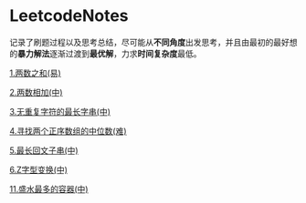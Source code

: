 # LeetcodeNotes
记录了刷题过程以及思考总结，尽可能从**不同角度**出发思考，并且由最初的最好想的**暴力解法**逐渐过渡到**最优解**，力求**时间复杂度**最低。

[1.两数之和(易)](https://github.com/Einsgates/LeetcodeNotes/blob/master/1.%E4%B8%A4%E6%95%B0%E4%B9%8B%E5%92%8C(%E6%98%93).md)

[2.两数相加(中)](https://github.com/Einsgates/LeetcodeNotes/blob/master/2.%E4%B8%A4%E6%95%B0%E7%9B%B8%E5%8A%A0(%E4%B8%AD).md)

[3.无重复字符的最长字串(中)](https://github.com/Einsgates/LeetcodeNotes/blob/master/3.%E6%97%A0%E9%87%8D%E5%A4%8D%E5%AD%97%E7%AC%A6%E7%9A%84%E6%9C%80%E9%95%BF%E5%AD%97%E4%B8%B2.md)

[4.寻找两个正序数组的中位数(难)](https://github.com/Einsgates/LeetcodeNotes/blob/master/4.%E5%AF%BB%E6%89%BE%E4%B8%A4%E4%B8%AA%E6%AD%A3%E5%BA%8F%E6%95%B0%E7%BB%84%E7%9A%84%E4%B8%AD%E4%BD%8D%E6%95%B0(%E9%9A%BE).md)

[5.最长回文子串(中)](https://github.com/Einsgates/LeetcodeNotes/blob/master/5.%E6%9C%80%E9%95%BF%E5%9B%9E%E6%96%87%E5%AD%90%E4%B8%B2.md)

[6.Z字型变换(中)](https://github.com/Einsgates/LeetcodeNotes/blob/master/6.Z%E5%AD%97%E5%9E%8B%E5%8F%98%E6%8D%A2.md)

[11.盛水最多的容器(中)](https://github.com/Einsgates/LeetcodeNotes/blob/master/11.%E7%9B%9B%E6%9C%80%E5%A4%9A%E6%B0%B4%E7%9A%84%E5%AE%B9%E5%99%A8.md)